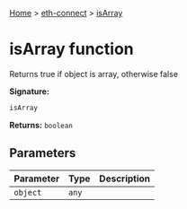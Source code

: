 [Home](./index) &gt; [eth-connect](./eth-connect.md) &gt; [isArray](./eth-connect.isarray.md)

# isArray function

Returns true if object is array, otherwise false

**Signature:**
```javascript
isArray
```
**Returns:** `boolean`

## Parameters

|  Parameter | Type | Description |
|  --- | --- | --- |
|  `object` | `any` |  |

